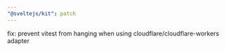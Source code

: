 ```yaml
---
"@sveltejs/kit": patch
---
```


fix: prevent vitest from hanging when using cloudflare/cloudflare-workers adapter
